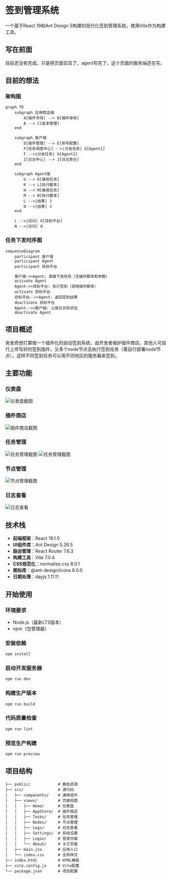 # 签到管理系统

一个基于React 19和Ant Design 5构建的现代化签到管理系统，使用Vite作为构建工具。

## 写在前面
目前还没有完成，只是把页面实现了，agent写完了，这个页面的服务端还在写。

## 目前的想法
### 架构图
```mermaid
graph TD
    subgraph 应用商店端
        A[插件市场] --> B[插件审核]
        A --> C[版本管理]
    end

    subgraph 客户端
        D[插件管理] --> E[账号配置]
        F[任务调度中心] -->|分发任务| G[Agent1]
        F -->|分发任务| H[Agent2]
        I[日志中心] --> J[日志聚合]
    end

    subgraph Agent端
        G --> K[接收任务]
        K --> L[执行脚本]
        H --> M[接收任务]
        M --> N[执行脚本]
        L -->|结果| J
        N -->|结果| J
    end

    L -->|访问| O[目标平台]
    N -->|访问| O
```

### 任务下发时序图
```mermaid
sequenceDiagram
    participant 客户端
    participant Agent
    participant 目标平台

    客户端->>Agent: 直接下发任务（含插件脚本和参数）
    activate Agent
    Agent->>目标平台: 执行签到（调用插件脚本）
    activate 目标平台
    目标平台-->>Agent: 返回签到结果
    deactivate 目标平台
    Agent-->>客户端: 上报日志和状态
    deactivate Agent
```

## 项目概述

突发奇想打算做一个插件化的自动签到系统，由开发者维护插件商店，其他人可自行上传写好的签到插件，又多个node节点去执行签到任务（需自行部署node节点），这样不同签到任务可以用不同地区的服务器来签到。

## 主要功能

### 仪表盘
![仪表盘截图](docs/home.png)

### 插件商店
![插件商店截图](docs/store.png)

### 任务管理
![任务管理截图](docs/task.png)
![任务管理截图](docs/task2.png)

### 节点管理
![节点管理截图](docs/node.png)

### 日志查看
![日志查看](docs/log.png)

## 技术栈

- **前端框架**：React 19.1.0
- **UI组件库**：Ant Design 5.26.5
- **路由管理**：React Router 7.6.3
- **构建工具**：Vite 7.0.4
- **CSS规范化**：normalize.css 8.0.1
- **图标库**：@ant-design/icons 6.0.0
- **日期处理**：dayjs 1.11.11

## 开始使用

### 环境要求

- Node.js（最新LTS版本）
- npm（包管理器）

### 安装依赖

```bash
npm install
```

### 启动开发服务器

```bash
npm run dev
```

### 构建生产版本

```bash
npm run build
```

### 代码质量检查

```bash
npm run lint
```

### 预览生产构建

```bash
npm run preview
```

## 项目结构

```
├── public/            # 静态资源
├── src/               # 源代码
│   ├── components/    # 通用组件
│   ├── views/         # 页面视图
│   │   ├── Home/      # 仪表盘
│   │   ├── AppStore/  # 插件商店
│   │   ├── Tasks/     # 任务管理
│   │   ├── Nodes/     # 节点管理
│   │   ├── Logs/      # 日志查看
│   │   ├── Settings/  # 系统设置
│   │   ├── Login/     # 登录页面
│   │   └── About/     # 关于页面
│   ├── main.jsx       # 应用入口
│   └── index.css      # 全局样式
├── index.html         # HTML模板
├── vite.config.js     # Vite配置
└── package.json       # 项目配置
```
